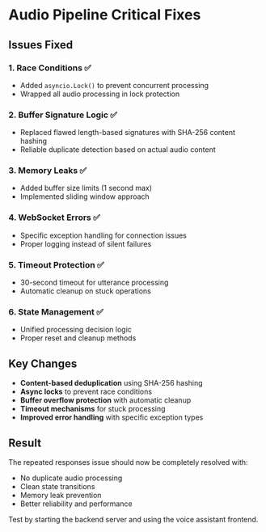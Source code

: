 # Audio Pipeline Critical Fixes

## Issues Fixed

### 1. Race Conditions ✅
- Added `asyncio.Lock()` to prevent concurrent processing
- Wrapped all audio processing in lock protection

### 2. Buffer Signature Logic ✅  
- Replaced flawed length-based signatures with SHA-256 content hashing
- Reliable duplicate detection based on actual audio content

### 3. Memory Leaks ✅
- Added buffer size limits (1 second max)
- Implemented sliding window approach

### 4. WebSocket Errors ✅
- Specific exception handling for connection issues
- Proper logging instead of silent failures

### 5. Timeout Protection ✅
- 30-second timeout for utterance processing
- Automatic cleanup on stuck operations

### 6. State Management ✅
- Unified processing decision logic
- Proper reset and cleanup methods

## Key Changes

- **Content-based deduplication** using SHA-256 hashing
- **Async locks** to prevent race conditions  
- **Buffer overflow protection** with automatic cleanup
- **Timeout mechanisms** for stuck processing
- **Improved error handling** with specific exception types

## Result

The repeated responses issue should now be completely resolved with:
- No duplicate audio processing
- Clean state transitions
- Memory leak prevention
- Better reliability and performance

Test by starting the backend server and using the voice assistant frontend.
